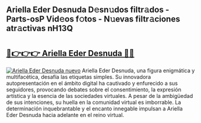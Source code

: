 ## Ariella Eder Desnuda D𝚎sn𝚞dos filtr𝚊dos - Parts-osP Vid𝚎os f𝚘tos - N𝚞evas filtr𝚊ciones atr𝚊ctivas nH13Q

# <h2><a href="http://mbdrxzr.tromn.icu/?c=Ariella+Eder+Desnuda">🔗👉👉👉 Ariella Eder Desnuda 🔗🔗</a></h2>

[![Ariella Eder Desnuda nuevo](https://i.imgur.com/pEAQMta.gif)](http://mbdrxzr.tromn.icu/?c=Ariella+Eder+Desnuda)
Ariella Eder Desnuda, una figura enigmática y multifacética, desafía las etiquetas simples. Su innovadora autopresentación en el ámbito digital ha cautivado y enfurecido a sus seguidores, provocando debates sobre el consentimiento, la expresión artística y la esencia de las sociedades virtuales. A pesar de la ambigüedad de sus intenciones, su huella en la comunidad virtual es imborrable. La determinación inquebrantable y el encanto innegable impulsan a Ariella Eder Desnuda hacia adelante en el reino virtual.
